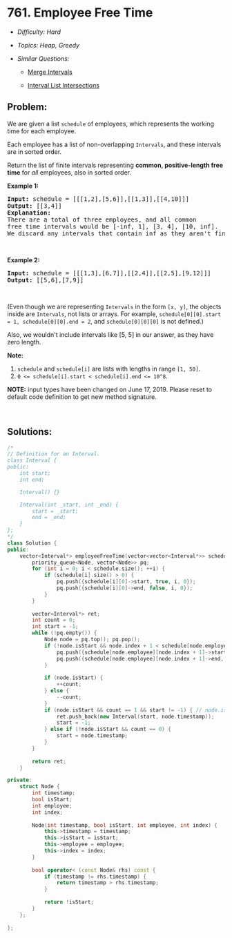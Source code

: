 # 761. Employee Free Time

* *Difficulty: Hard*

* *Topics: Heap, Greedy*

* *Similar Questions:*

  * [Merge Intervals](merge-intervals.md)

  * [Interval List Intersections](interval-list-intersections.md)

## Problem:

<p>We are given a list <code>schedule</code> of employees, which represents the working time for each employee.</p>

<p>Each employee has a list of non-overlapping <code>Intervals</code>, and these intervals are in sorted order.</p>

<p>Return the list of finite intervals representing <b>common, positive-length free time</b> for <i>all</i> employees, also in sorted order.</p>

<p><b>Example 1:</b></p>

<pre>
<b>Input:</b> schedule = [[[1,2],[5,6]],[[1,3]],[[4,10]]]
<b>Output:</b> [[3,4]]
<b>Explanation:</b>
There are a total of three employees, and all common
free time intervals would be [-inf, 1], [3, 4], [10, inf].
We discard any intervals that contain inf as they aren&#39;t finite.
</pre>

<p>&nbsp;</p>

<p><b>Example 2:</b></p>

<pre>
<b>Input:</b> schedule = [[[1,3],[6,7]],[[2,4]],[[2,5],[9,12]]]
<b>Output:</b> [[5,6],[7,9]]
</pre>

<p>&nbsp;</p>

<p>(Even though we are representing <code>Intervals</code> in the form <code>[x, y]</code>, the objects inside are <code>Intervals</code>, not lists or arrays. For example, <code>schedule[0][0].start = 1, schedule[0][0].end = 2</code>, and <code>schedule[0][0][0]</code> is not defined.)</p>

<p>Also, we wouldn&#39;t include intervals like [5, 5] in our answer, as they have zero length.</p>

<p><b>Note:</b></p>

<ol>
	<li><code>schedule</code> and <code>schedule[i]</code> are lists with lengths in range <code>[1, 50]</code>.</li>
	<li><code>0 &lt;= schedule[i].start &lt; schedule[i].end &lt;= 10^8</code>.</li>
</ol>

<p><strong>NOTE:</strong>&nbsp;input types have been changed on June 17, 2019. Please reset to default code definition to get new method signature.</p>

<p>&nbsp;</p>

## Solutions:

```c++
/*
// Definition for an Interval.
class Interval {
public:
    int start;
    int end;

    Interval() {}

    Interval(int _start, int _end) {
        start = _start;
        end = _end;
    }
};
*/
class Solution {
public:
    vector<Interval*> employeeFreeTime(vector<vector<Interval*>> schedule) {
        priority_queue<Node, vector<Node>> pq;
        for (int i = 0; i < schedule.size(); ++i) {
            if (schedule[i].size() > 0) {
                pq.push({schedule[i][0]->start, true, i, 0});
                pq.push({schedule[i][0]->end, false, i, 0});
            }
        }
        
        vector<Interval*> ret;
        int count = 0;
        int start = -1;
        while (!pq.empty()) {
            Node node = pq.top(); pq.pop();
            if (!node.isStart && node.index + 1 < schedule[node.employee].size()) {
                pq.push({schedule[node.employee][node.index + 1]->start, true, node.employee, node.index + 1});
                pq.push({schedule[node.employee][node.index + 1]->end, false, node.employee, node.index + 1});
            }
            
            if (node.isStart) {
                ++count;
            } else {
                --count;
            }
            if (node.isStart && count == 1 && start != -1) { // node.isStart check is important!
                ret.push_back(new Interval(start, node.timestamp));
                start = -1;
            } else if (!node.isStart && count == 0) {
                start = node.timestamp;
            }
        }
        
        return ret;
    }

private:
    struct Node {
        int timestamp;
        bool isStart;
        int employee;
        int index;
        
        Node(int timestamp, bool isStart, int employee, int index) {
            this->timestamp = timestamp;
            this->isStart = isStart;
            this->employee = employee;
            this->index = index;
        }
        
        bool operator< (const Node& rhs) const {
            if (timestamp != rhs.timestamp) {
                return timestamp > rhs.timestamp;
            }
            
            return !isStart;
        }
    };
    
};
```
